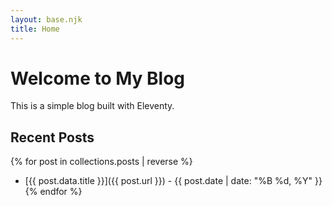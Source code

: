 ```yaml
---
layout: base.njk
title: Home
---
```


# Welcome to My Blog

This is a simple blog built with Eleventy.

## Recent Posts

{% for post in collections.posts | reverse %}
- [{{ post.data.title }}]({{ post.url }}) - {{ post.date | date: "%B %d, %Y" }}
{% endfor %}